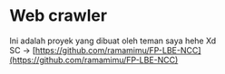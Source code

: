 # Web crawler

Ini adalah proyek yang dibuat oleh teman saya hehe Xd  
SC -> [https://github.com/ramamimu/FP-LBE-NCC](https://github.com/ramamimu/FP-LBE-NCC)
